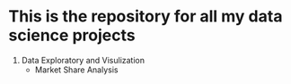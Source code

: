 # This is the repository for all my data science projects

1. Data Exploratory and Visulization
    - Market Share Analysis
